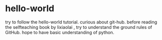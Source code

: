# hello-world
try to follow the hello-world tutorial.
curious about git-hub.
before reading the selfteaching book by lixiaolai , try to understand the ground rules of GitHub.
hope to have basic understanding of python.
